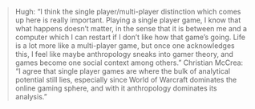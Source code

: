 > Hugh: “I think the single player/multi-player distinction which comes up here is really important. Playing a single player game, I know that what happens doesn’t matter, in the sense that it is between me and a computer which I can restart if I don’t like how that game’s going. Life is a lot more like a multi-player game, but once one acknowledges this, I feel like maybe anthropology sneaks into gamer theory, and games become one social context among others.” Christian McCrea: “I agree that single player games are where the bulk of analytical potential still lies, especially since World of Warcraft dominates the online gaming sphere, and with it anthropology dominates its analysis.”
